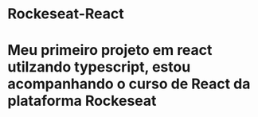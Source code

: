 # Rockeseat-React
# Meu primeiro projeto em react utilzando typescript, estou acompanhando o curso de React da plataforma Rockeseat
